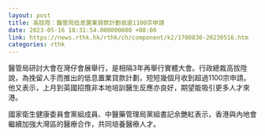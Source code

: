 ```yaml
---
layout: post
title: 高拔陞：醫管局低息置業貸款計劃收逾1100宗申請
date: 2023-05-16 18:31:54.000000000 +08:00
link: https://news.rthk.hk/rthk/ch/component/k2/1700830-20230516.htm
categories: rthk
---
```


醫管局研討大會在灣仔會展舉行，是相隔3年再舉行實體大會。行政總裁高拔陞說，為挽留人手而推出的低息置業貸款計劃，短短幾個月收到超過1100宗申請。他又表示，上月到英國招攬非本地培訓醫生反應亦良好，期望能吸引更多人才來港。

國家衛生健康委員會黨組成員、中醫藥管理局黨組書記余艷紅表示，香港與內地會繼續加強大灣區的醫療合作，共同培養醫療人才。
